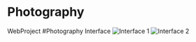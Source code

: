 # Photography
WebProject
#Photography Interface
![Interface 1](https://github.com/user-attachments/assets/db56a1f3-3133-486e-bd3d-5096c2adf893)
![Interface 2](https://github.com/user-attachments/assets/837807e6-c664-460f-aa08-337b4f4c6647)
